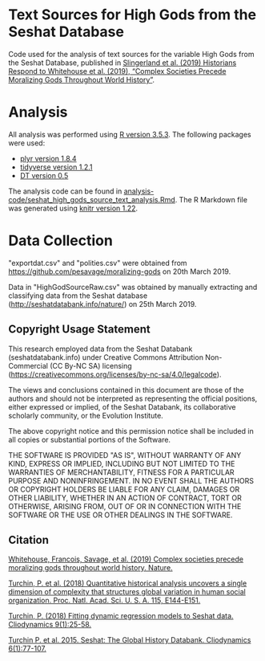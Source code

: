 # Text Sources for High Gods from the Seshat Database

Code used for the analysis of text sources for the variable High Gods from the Seshat Database, published in [Slingerland et al. (2019) Historians Respond to Whitehouse et al. (2019), “Complex Societies Precede Moralizing Gods Throughout World History”](https://psyarxiv.com/2amjz).

# Analysis

All analysis was performed using [R version 3.5.3](https://cran.r-project.org/index.html). The following packages were used:
 - [plyr version 1.8.4](https://cran.r-project.org/web/packages/plyr/index.html)
 - [tidyverse version 1.2.1](https://cran.r-project.org/web/packages/tidyverse/index.html)
 - [DT version 0.5](https://cran.r-project.org/web/packages/DT/index.html)

The analysis code can be found in [analysis-code/seshat_high_gods_source_text_analysis.Rmd](https://github.com/RASpicer/high_god_sources_analysis/blob/master/analysiscode/seshat_high_gods_source_text_analysis.Rmd). The R Markdown file was generated using [knitr version 1.22](https://cran.r-project.org/web/packages/knitr/index.html).

# Data Collection

"exportdat.csv" and "polities.csv" were obtained from https://github.com/pesavage/moralizing-gods on 20th March 2019. 

Data in "HighGodSourceRaw.csv" was obtained by manually extracting and classifying data from the Seshat database (http://seshatdatabank.info/nature/) on 25th March 2019. 

## Copyright Usage Statement
This research employed data from the Seshat Databank (seshatdatabank.info) under Creative Commons Attribution Non-Commercial (CC By-NC SA) licensing (https://creativecommons.org/licenses/by-nc-sa/4.0/legalcode).

The views and conclusions contained in this document are those of the authors and should not be interpreted as representing the official positions, either expressed or implied, of the Seshat Databank, its collaborative scholarly community, or the Evolution Institute.

The above copyright notice and this permission notice shall be included in all copies or substantial portions of the Software.

THE SOFTWARE IS PROVIDED "AS IS", WITHOUT WARRANTY OF ANY KIND, EXPRESS OR IMPLIED, INCLUDING BUT NOT LIMITED TO THE WARRANTIES OF MERCHANTABILITY, FITNESS FOR A PARTICULAR PURPOSE AND NONINFRINGEMENT. IN NO EVENT SHALL THE AUTHORS OR COPYRIGHT HOLDERS BE LIABLE FOR ANY CLAIM, DAMAGES OR OTHER LIABILITY, WHETHER IN AN ACTION OF CONTRACT, TORT OR OTHERWISE, ARISING FROM, OUT OF OR IN CONNECTION WITH THE SOFTWARE OR THE USE OR OTHER DEALINGS IN THE SOFTWARE.

## Citation

[Whitehouse, Francois, Savage, et al. (2019) Complex societies precede moralizing gods throughout world history. Nature.](https://www.nature.com/articles/s41586-019-1043-4)

[Turchin, P. et al. (2018) Quantitative historical analysis uncovers a single dimension of complexity that structures global variation in human social organization. Proc. Natl. Acad. Sci. U. S. A. 115, E144-E151.](https://www.pnas.org/content/115/2/E144)

[Turchin, P. (2018) Fitting dynamic regression models to Seshat data. Cliodynamics 9(1):25-58.](https://escholarship.org/uc/item/99x6r11m)

[Turchin P. et al. 2015. Seshat: The Global History Databank. Cliodynamics 6(1):77-107.](https://escholarship.org/uc/item/9qx38718)
